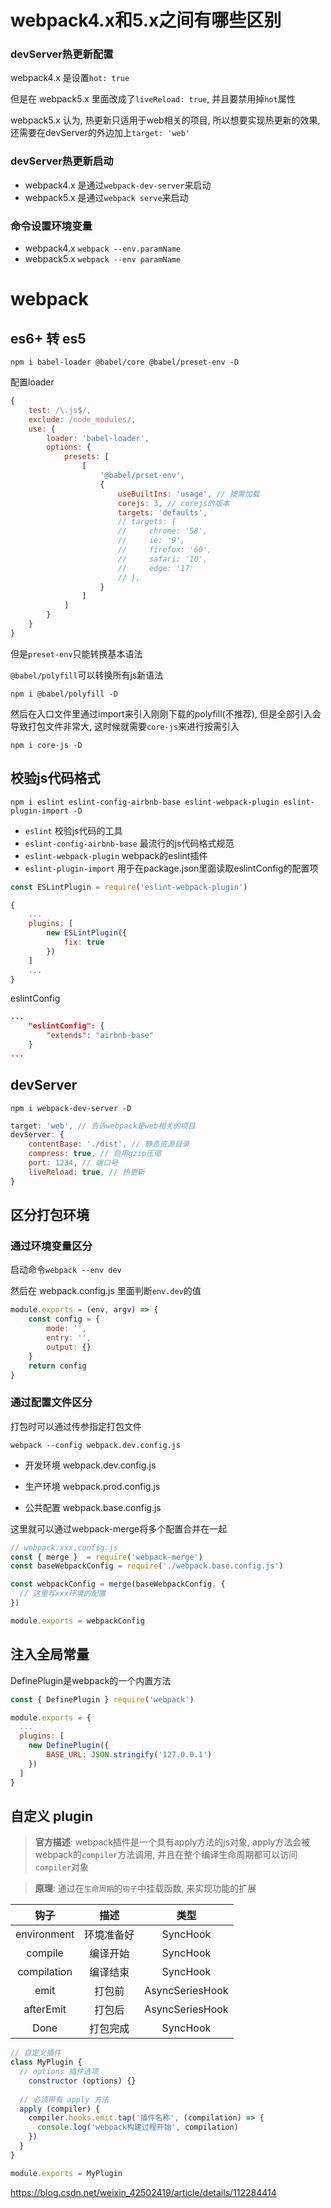# webpack4.x和5.x之间有哪些区别

### devServer热更新配置

webpack4.x 是设置`hot: true`

但是在 webpack5.x 里面改成了`liveReload: true`, 并且要禁用掉`hot`属性

webpack5.x 认为, 热更新只适用于web相关的项目, 所以想要实现热更新的效果, 还需要在devServer的外边加上`target: 'web'`

### devServer热更新启动

- webpack4.x 是通过`webpack-dev-server`来启动
- webpack5.x 是通过`webpack serve`来启动

### 命令设置环境变量

- webpack4.x `webpack --env.paramName`
- webpack5.x `webpack --env paramName`



# webpack

## es6+ 转 es5

```shell
npm i babel-loader @babel/core @babel/preset-env -D
```

配置loader

```js
{
    test: /\.js$/,
    exclude: /node_modules/,
    use: {
        loader: 'babel-loader',
        options: {
            presets: [
                [
                    '@babel/prset-env',
                    {
                        useBuiltIns: 'usage', // 按需加载
                        corejs: 3, // corejs的版本
                        targets: 'defaults',
                        // targets: {
                        //     chrome: '58',
                        //     ie: '9',
                        //     firefox: '60',
                        //     safari: '10',
                        //     edge: '17'
                        // },
                    }
                ]
            ]
        }
    }
}
```

但是`preset-env`只能转换基本语法

`@babel/polyfill`可以转换所有js新语法

```shell
npm i @babel/polyfill -D
```

然后在入口文件里通过import来引入刚刚下载的polyfill(不推荐), 但是全部引入会导致打包文件非常大, 这时候就需要`core-js`来进行按需引入

```shell
npm i core-js -D
```

## 校验js代码格式

```shell
npm i eslint eslint-config-airbnb-base eslint-webpack-plugin eslint-plugin-import -D
```

- `eslint` 校验js代码的工具
- `eslint-config-airbnb-base` 最流行的js代码格式规范
- `eslint-webpack-plugin` webpack的eslint插件
- `eslint-plugin-import` 用于在package.json里面读取eslintConfig的配置项

```js
const ESLintPlugin = require('eslint-webpack-plugin')

{
    ...
    plugins: [
        new ESLintPlugin({
            fix: true
        })
    ]
    ...
}
```

eslintConfig

```json
...
    "eslintConfig": {
        "extends": "airbnb-base"
    }
...
```

## devServer

```shell
npm i webpack-dev-server -D
```

```js
target: 'web', // 告诉webpack是web相关的项目
devServer: {
    contentBase: './dist', // 静态资源目录
    compress: true, // 启用gzip压缩
    port: 1234, // 端口号
    liveReload: true, // 热更新
}
```


## 区分打包环境

### 通过环境变量区分

启动命令`webpack --env dev`

然后在 webpack.config.js 里面判断`env.dev`的值

```js
module.exports = (env, argv) => {
    const config = {
        mode: '',
        entry: '',
        output: {}
    }
    return config
}
```

### 通过配置文件区分

打包时可以通过传参指定打包文件

`webpack --config webpack.dev.config.js`

- 开发环境 webpack.dev.config.js

- 生产环境 webpack.prod.config.js

- 公共配置 webpack.base.config.js

这里就可以通过webpack-merge将多个配置合并在一起

```js
// webpack.xxx.config.js
const { merge }  = require('webpack-merge')
const baseWebpackConfig = require('./webpack.base.config.js')

const webpackConfig = merge(baseWebpackConfig, {
  // 这里写xxx环境的配置
})

module.exports = webpackConfig
```



## 注入全局常量

DefinePlugin是webpack的一个内置方法

```js
const { DefinePlugin } require('webpack')

module.exports = {
  ...
  plugins: [
    new DefinePlugin({
    	BASE_URL: JSON.stringify('127.0.0.1')
    })
  ]
}
```



## 自定义 plugin

> **官方描述**: webpack插件是一个具有apply方法的js对象, apply方法会被webpack的`compiler`方法调用, 并且在整个编译生命周期都可以访问`compiler`对象

> **原理**: 通过在`生命周期`的`钩子`中挂载函数, 来实现功能的扩展


|钩子|描述|类型|
| :-: | :-: | :-: |
|environment|环境准备好|SyncHook|
|compile|编译开始|SyncHook|
|compilation|编译结束|SyncHook|
|emit|打包前|AsyncSeriesHook|
|afterEmit|打包后|AsyncSeriesHook|
|Done|打包完成|SyncHook|

```js
// 自定义插件
class MyPlugin {
  // options 插件选项
	constructor (options) {}
  
  // 必须带有 apply 方法
  apply (compiler) {
    compiler.hooks.emit.tap('插件名称', (compilation) => {
      console.log('webpack构建过程开始', compilation)
    })
  }
}

module.exports = MyPlugin
```



https://blog.csdn.net/weixin_42502419/article/details/112284414
